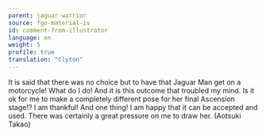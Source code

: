 ```yaml
---
parent: jaguar-warrior
source: fgo-material-iv
id: comment-from-illustrator
language: en
weight: 5
profile: true
translation: "Clyton"
---
```


It is said that there was no choice but to have that Jaguar Man get on a motorcycle! What do I do! And it is this outcome that troubled my mind. Is it ok for me to make a completely different pose for her final Ascension stage!? I am thankful! And one thing! I am happy that it can be accepted and used. There was certainly a great pressure on me to draw her. (Aotsuki Takao)
